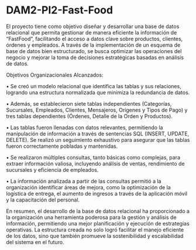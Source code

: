 # DAM2-PI2-Fast-Food

El proyecto tiene como objetivo diseñar y desarrollar una base de datos relacional que permita gestionar de manera eficiente la información de “FastFood”, facilitando el acceso a datos clave sobre productos, clientes, órdenes y empleados. A través de la implementación de un esquema de base de datos bien estructurado, se busca optimizar las operaciones del negocio y mejorar la toma de decisiones estratégicas basadas en análisis de datos.

Objetivos Organizacionales Alcanzados:

• Se creó un modelo relacional que identifica las tablas y sus relaciones, logrando una estructura normalizada que minimiza la redundancia de datos. 

• Además, se establecieron siete tablas independientes (Categorías, Sucursales, Empleados, Clientes, Mensajeros, Orígenes y Tipos de Pago) y tres tablas dependientes (Órdenes, Detalle de la Orden y Productos).

• Las tablas fueron llenadas con datos relevantes, permitiendo la manipulación de información a través de sentencias SQL (INSERT, UPDATE, DELETE). Se realizó un seguimiento exhaustivo para asegurar que las tablas fueron correctamente pobladas y mantenidas.

• Se realizaron múltiples consultas, tanto básicas como complejas, para extraer información valiosa, incluyendo análisis de ventas, rendimiento de sucursales y eficiencia de empleados.

• La información analizada a partir de las consultas permitió a la organización identificar áreas de mejora, como la optimización de la logística de entrega, el aumento de ingresos a través de la aplicación móvil y la capacitación del personal.

En resumen, el desarrollo de la base de datos relacional ha proporcionado a la organización una herramienta poderosa para la gestión y análisis de información, permitiendo una mejor planificación y ejecución de estrategias operativas. La estructura creada no solo logró facilitar el manejo eficiente de los datos, sino que también promueve la sostenibilidad y escalabilidad del sistema en el futuro.
